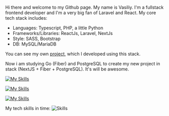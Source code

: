 Hi there and welcome to my Github page. My name is Vasiliy. I'm a fullstack frontend developer and I'm a very big fan of Laravel and React. My core tech stack includes:
- Languages: Typescript, PHP, a little Python
- Frameworks/Libraries: ReactJs, Laravel, NextJs
- Style: SASS, Bootstrap
- DB: MySQL/MariaDB

You can see my own [project](https://magistral-perm.ru), which I developed using this stack.

Now i am studying Go (Fiber) and PostgreSQL to create my new project in stack (NextJS + Fiber + PostgreSQL). It's will be awesome.

[![My Skills](https://skillicons.dev/icons?i=js,ts,php,go,css,sass,nodej,python)](https://skillicons.dev)

[![My Skills](https://skillicons.dev/icons?i=laravel,react,nextjs,mysql,bootstrap,postgres,vite,webpack,vitest,jest)](https://skillicons.dev)

[![My Skills](https://skillicons.dev/icons?i=phpstorm,webstorm,neovim,obsidian,postman)](https://skillicons.dev)

My tech skills in time:
![Skills](https://cr-skills-chart-widget.azurewebsites.net/api/api?username=lx4777)

